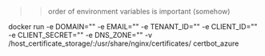>> order of environment variables is important (somehow)

docker run -e DOMAIN="" -e EMAIL="" -e TENANT_ID="" -e CLIENT_ID="" -e CLIENT_SECRET="" -e DNS_ZONE="" -v /host_certificate_storage/:/usr/share/nginx/certificates/ certbot_azure